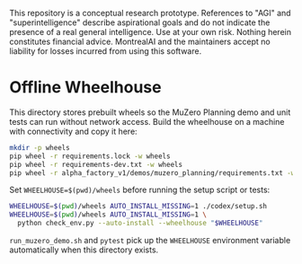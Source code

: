 This repository is a conceptual research prototype. References to "AGI" and "superintelligence" describe aspirational goals and do not indicate the presence of a real general intelligence. Use at your own risk. Nothing herein constitutes financial advice. MontrealAI and the maintainers accept no liability for losses incurred from using this software.

# Offline Wheelhouse

This directory stores prebuilt wheels so the MuZero Planning demo and
unit tests can run without network access. Build the wheelhouse on a
machine with connectivity and copy it here:

```bash
mkdir -p wheels
pip wheel -r requirements.lock -w wheels
pip wheel -r requirements-dev.txt -w wheels
pip wheel -r alpha_factory_v1/demos/muzero_planning/requirements.txt -w wheels
```

Set `WHEELHOUSE=$(pwd)/wheels` before running the setup script or tests:

```bash
WHEELHOUSE=$(pwd)/wheels AUTO_INSTALL_MISSING=1 ./codex/setup.sh
WHEELHOUSE=$(pwd)/wheels AUTO_INSTALL_MISSING=1 \
  python check_env.py --auto-install --wheelhouse "$WHEELHOUSE"
```

`run_muzero_demo.sh` and `pytest` pick up the `WHEELHOUSE` environment
variable automatically when this directory exists.
